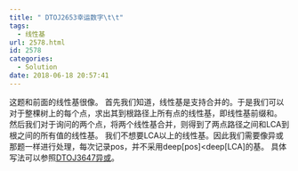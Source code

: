 ```yaml
---
title: " DTOJ2653幸运数字\t\t"
tags:
  - 线性基
url: 2578.html
id: 2578
categories:
  - Solution
date: 2018-06-18 20:57:41
---
```


这题和前面的线性基很像。 首先我们知道，线性基是支持合并的。于是我们可以对于整棵树上的每个点，求出其到根路径上所有点的线性基，即线性基前缀和。 然后我们对于询问的两个点，将两个线性基合并，则得到了两点路径之间和LCA到根之间的所有值的线性基。 我们不想要LCA以上的线性基。因此我们需要像异或那题一样进行处理，每次记录pos，并不采用deep\[pos\]<deep\[LCA\]的基。 具体写法可以参照[DTOJ3647异或](http://www.dtenomde.com/2018/06/author=iftest614/article=2547/)。